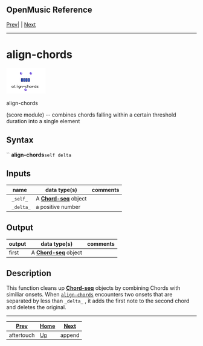 OpenMusic Reference  
---  
[Prev](aftertouch)| | [Next](append)  
  
* * *

# align-chords

![](figures/functions/score/align-chords.png)

  
  
align-chords  
  
(score module) \-- combines chords falling within a certain threshold duration
into a single element  

## Syntax

`` **align-chords**` self delta `

## Inputs

name| data type(s)| comments  
---|---|---  
` _self_`|  A [**Chord-seq**](chord-seq) object|  
` _delta_`|  a positive number|  
  
## Output

output| data type(s)| comments  
---|---|---  
first| A [**Chord-seq**](chord-seq) object|  
  
## Description

This function cleans up [**Chord-seq**](chord-seq) objects by combining
Chords with similiar onsets. When [`align-chords`](align-chords)
encounters two onsets that are separated by less than `_delta_` , it adds the
first note to the second chord and deletes the original.

* * *

[Prev](aftertouch)| [Home](index)| [Next](append)  
---|---|---  
aftertouch| [Up](funcref.main)| append

